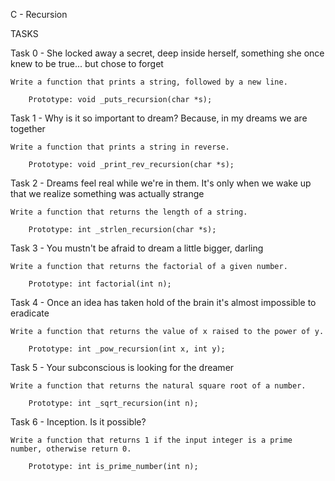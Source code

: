 C - Recursion

TASKS

Task 0 - She locked away a secret, deep inside herself, something she once knew to be true... but chose to forget

	Write a function that prints a string, followed by a new line.

		Prototype: void _puts_recursion(char *s);

Task 1 - Why is it so important to dream? Because, in my dreams we are together

	Write a function that prints a string in reverse.

		Prototype: void _print_rev_recursion(char *s);

Task 2 - Dreams feel real while we're in them. It's only when we wake up that we realize something was actually strange

	Write a function that returns the length of a string.

		Prototype: int _strlen_recursion(char *s);

Task 3 - You mustn't be afraid to dream a little bigger, darling

	Write a function that returns the factorial of a given number.

		Prototype: int factorial(int n);

Task 4 - Once an idea has taken hold of the brain it's almost impossible to eradicate

	Write a function that returns the value of x raised to the power of y.

		Prototype: int _pow_recursion(int x, int y);

Task 5 - Your subconscious is looking for the dreamer

	Write a function that returns the natural square root of a number.

		Prototype: int _sqrt_recursion(int n);

Task 6 - Inception. Is it possible?

	Write a function that returns 1 if the input integer is a prime number, otherwise return 0.

		Prototype: int is_prime_number(int n);

